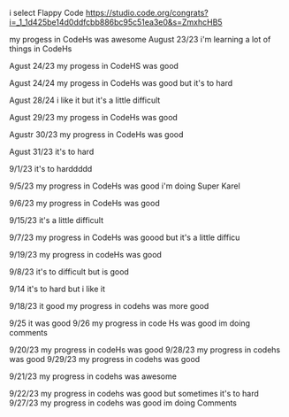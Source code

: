 i select Flappy Code 
https://studio.code.org/congrats?i=_1_1d425be14d0ddfcbb886bc95c51ea3e0&s=ZmxhcHB5

my progess in CodeHs was awesome 
August 23/23  i'm learning a lot of things in CodeHs


Agust 24/23 my progess in CodeHS was good 


Agust 24/24 my progess in CodeHs was good but it's to hard


Agust 28/24 i like it but it's a little  difficult 


Agust 29/23  my progess in CodeHs was good 


Agustr 30/23 my progress in CodeHs was good 

Agust 31/23 it's to hard

9/1/23 it's to harddddd

9/5/23 my progress in CodeHs was good i'm doing Super Karel

9/6/23 my progress in CodeHs was good

9/15/23 it's a little difficult 

9/7/23 my progress in CodeHs was goood but it's a little difficu

9/19/23 my progress in codeHs was good

9/8/23 it's to difficult but is good

9/14 it's to hard but i like it 

9/18/23 it good my progress in codehs was more good

9/25 it was good 
9/26 my progress in code Hs was good im doing comments

9/20/23 my progress in codeHs was good 
9/28/23 my progress in codehs was good 
9/29/23 my progress in codehs was good 



9/21/23 my progress in codehs was awesome

9/22/23 my progress in codehs was good but sometimes it's to hard
9/27/23  my progress in codehs was good im doing Comments 

